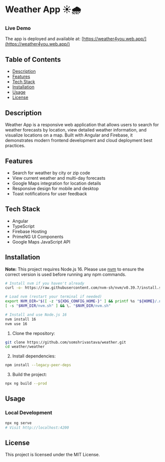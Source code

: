 # Weather App ☀️🌧️

### Live Demo

The app is deployed and available at: [https://weather4you.web.app/](https://weather4you.web.app/)

## Table of Contents

- [Description](#description)
- [Features](#features)
- [Tech Stack](#tech-stack)
- [Installation](#installation)
- [Usage](#usage)
- [License](#license)

## Description

Weather App is a responsive web application that allows users to search for weather forecasts by location, view detailed weather information, and visualize locations on a map. Built with Angular and Firebase, it demonstrates modern frontend development and cloud deployment best practices.

## Features

- Search for weather by city or zip code
- View current weather and multi-day forecasts
- Google Maps integration for location details
- Responsive design for mobile and desktop
- Toast notifications for user feedback

## Tech Stack

- Angular
- TypeScript
- Firebase Hosting
- PrimeNG UI Components
- Google Maps JavaScript API

## Installation


**Note:** This project requires Node.js 16. Please use [nvm](https://github.com/nvm-sh/nvm) to ensure the correct version is used before running any npm commands.
```sh
# Install nvm if you haven't already
curl -o- https://raw.githubusercontent.com/nvm-sh/nvm/v0.39.7/install.sh | bash

# Load nvm (restart your terminal if needed)
export NVM_DIR="$([ -z "${XDG_CONFIG_HOME-}" ] && printf %s "${HOME}/.nvm" || printf %s "${XDG_CONFIG_HOME}/nvm")"
[ -s "$NVM_DIR/nvm.sh" ] && \. "$NVM_DIR/nvm.sh"

# Install and use Node.js 16
nvm install 16
nvm use 16
```

1. Clone the repository:

```sh
git clone https://github.com/somshrivastava/weather.git
cd weather/weather
```

2. Install dependencies:

```sh
npm install --legacy-peer-deps
```

3. Build the project:

```sh
npx ng build --prod
```

## Usage

### Local Development

```sh
npx ng serve
# Visit http://localhost:4200
```

## License

This project is licensed under the MIT License.
